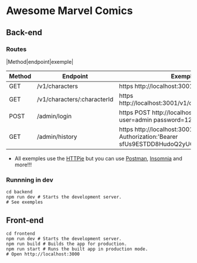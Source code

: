 # Awesome Marvel Comics

## Back-end
### Routes
|Method|endpoint|exemple|


|Method|Endpoint|Exemple|
--- | --- | ---|
|GET|/v1/characters|https http://localhost:3001/v1/characters|
|GET|/v1/characters/:characterId|https http://localhost:3001/v1/characters/1011136|
|POST|/admin/login|https POST http://localhost:3001/admin/login user=admin password=123456|
|GET|/admin/history|https http://localhost:3001/admin/history Authorization:'Bearer sfUs9ESTDD8HudoQ2yUGmg=='|

* All exemples use the [HTTPie](https://httpie.io/) but you can use [Postman](https://www.postman.com/), [Insomnia](https://insomnia.rest/) and more!!!

### Runnning in dev
```shell
cd backend
npm run dev # Starts the development server.
# See exemples
```

## Front-end

```shell
cd frontend
npm run dev # Starts the development server.
npm run build # Builds the app for production.
npm run start # Runs the built app in production mode.
# Open http://localhost:3000
```

